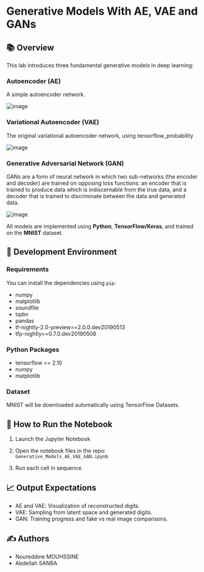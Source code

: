 
Generative Models With AE, VAE and GANs
==============================


## 📚 Overview
This lab introduces three fundamental generative models in deep learning:

### Autoencoder (AE) 

A simple autoencoder network.

![image](https://github.com/user-attachments/assets/ae91adfa-6e43-4ee5-8d61-b3038f352d6e)

### Variational Autoencoder (VAE)

The original variational autoencoder network,  using tensorflow_probability

![image](https://github.com/user-attachments/assets/d980fb98-60a5-4666-af4b-4e5a92962d8c)


### Generative Adversarial Network (GAN) 

GANs are a form of neural network in which two sub-networks (the encoder and decoder) are trained on opposing loss functions: an encoder that is trained to produce data which is indiscernable from the true data, and a decoder that is trained to discriminate between the data and generated data.

![image](https://github.com/user-attachments/assets/9a82a40a-21db-48eb-a4d5-4679df8a862d)


All models are implemented using **Python**, **TensorFlow/Keras**, and trained on the **MNIST** dataset.

## 🧰 Development Environment

### Requirements
You can install the dependencies using `pip`:
- numpy
- matplotlib
- soundfile
- tqdm
- pandas
- tf-nightly-2.0-preview==2.0.0.dev20190513
- tfp-nightly==0.7.0.dev20190508

### Python Packages
- tensorflow >= 2.10
- numpy
- matplotlib
### Dataset
MNIST will be downloaded automatically using TensorFlow Datasets.

## 🚀 How to Run the Notebook
1. Launch the Jupyter Notebook

2. Open the notebook files in the repo: `Generative_Models_AE_VAE_GAN.ipynb`

3. Run each cell in sequence.

## 📈 Output Expectations
- AE and VAE: Visualization of reconstructed digits.
- VAE: Sampling from latent space and generated digits.
- GAN: Training progress and fake vs real image comparisons.

## ✍️ Authors
-	Noureddine MOUHSSINE
-	Abdellah SANBA

